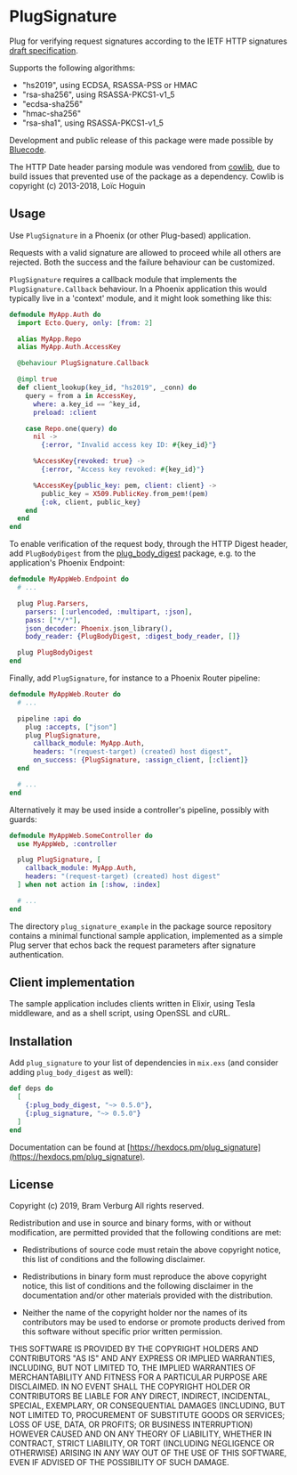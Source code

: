# PlugSignature

Plug for verifying request signatures according to the IETF HTTP signatures
[draft specification](https://tools.ietf.org/html/draft-cavage-http-signatures-12).

Supports the following algorithms:

  * "hs2019", using ECDSA, RSASSA-PSS or HMAC
  * "rsa-sha256", using RSASSA-PKCS1-v1_5
  * "ecdsa-sha256"
  * "hmac-sha256"
  * "rsa-sha1", using RSASSA-PKCS1-v1_5

Development and public release of this package were made possible by
[Bluecode](https://bluecode.com/).

The HTTP Date header parsing module was vendored from
[cowlib](https://github.com/ninenines/cowlib), due to build issues that
prevented use of the package as a dependency. Cowlib is copyright (c)
2013-2018, Loïc Hoguin

## Usage

Use `PlugSignature` in a Phoenix (or other Plug-based) application.

Requests with a valid signature are allowed to proceed while all others are
rejected. Both the success and the failure behaviour can be customized.

`PlugSignature` requires a callback module that implements the
`PlugSignature.Callback` behaviour. In a Phoenix application this would
typically live in a 'context' module, and it might look something like this:

```elixir
defmodule MyApp.Auth do
  import Ecto.Query, only: [from: 2]

  alias MyApp.Repo
  alias MyApp.Auth.AccessKey

  @behaviour PlugSignature.Callback

  @impl true
  def client_lookup(key_id, "hs2019", _conn) do
    query = from a in AccessKey,
      where: a.key_id == ^key_id,
      preload: :client

    case Repo.one(query) do
      nil ->
        {:error, "Invalid access key ID: #{key_id}"}

      %AccessKey{revoked: true} ->
        {:error, "Access key revoked: #{key_id}"}

      %AccessKey{public_key: pem, client: client} ->
        public_key = X509.PublicKey.from_pem!(pem)
        {:ok, client, public_key}
    end
  end
end
```

To enable verification of the request body, through the HTTP Digest header,
add `PlugBodyDigest` from the [plug_body_digest](https://hex.pm/packages/plug_body_digest)
package, e.g. to the application's Phoenix Endpoint:

```elixir
defmodule MyAppWeb.Endpoint do
  # ...

  plug Plug.Parsers,
    parsers: [:urlencoded, :multipart, :json],
    pass: ["*/*"],
    json_decoder: Phoenix.json_library(),
    body_reader: {PlugBodyDigest, :digest_body_reader, []}

  plug PlugBodyDigest
end
```

Finally, add `PlugSignature`, for instance to a Phoenix Router pipeline:

```elixir
defmodule MyAppWeb.Router do
  # ...

  pipeline :api do
    plug :accepts, ["json"]
    plug PlugSignature,
      callback_module: MyApp.Auth,
      headers: "(request-target) (created) host digest",
      on_success: {PlugSignature, :assign_client, [:client]}
  end

  # ...
end
```

Alternatively it may be used inside a controller's pipeline, possibly with
guards:

```elixir
defmodule MyAppWeb.SomeController do
  use MyAppWeb, :controller

  plug PlugSignature, [
    callback_module: MyApp.Auth,
    headers: "(request-target) (created) host digest"
  ] when not action in [:show, :index]

  # ...
end
```

The directory `plug_signature_example` in the package source repository
contains a minimal functional sample application, implemented as a simple Plug
server that echos back the request parameters after signature authentication.

## Client implementation

The sample application includes clients written in Elixir, using Tesla
middleware, and as a shell script, using OpenSSL and cURL.

## Installation

Add `plug_signature` to your list of dependencies in `mix.exs` (and consider
adding `plug_body_digest` as well):

```elixir
def deps do
  [
    {:plug_body_digest, "~> 0.5.0"},
    {:plug_signature, "~> 0.5.0"}
  ]
end
```

Documentation can be found at [https://hexdocs.pm/plug_signature](https://hexdocs.pm/plug_signature).

## License

Copyright (c) 2019, Bram Verburg
All rights reserved.

Redistribution and use in source and binary forms, with or without
modification, are permitted provided that the following conditions are met:

* Redistributions of source code must retain the above copyright notice, this
  list of conditions and the following disclaimer.

* Redistributions in binary form must reproduce the above copyright notice,
  this list of conditions and the following disclaimer in the documentation
  and/or other materials provided with the distribution.

* Neither the name of the copyright holder nor the names of its contributors
  may be used to endorse or promote products derived from this software
  without specific prior written permission.

THIS SOFTWARE IS PROVIDED BY THE COPYRIGHT HOLDERS AND CONTRIBUTORS "AS IS"
AND ANY EXPRESS OR IMPLIED WARRANTIES, INCLUDING, BUT NOT LIMITED TO, THE
IMPLIED WARRANTIES OF MERCHANTABILITY AND FITNESS FOR A PARTICULAR PURPOSE ARE
DISCLAIMED. IN NO EVENT SHALL THE COPYRIGHT HOLDER OR CONTRIBUTORS BE LIABLE
FOR ANY DIRECT, INDIRECT, INCIDENTAL, SPECIAL, EXEMPLARY, OR CONSEQUENTIAL
DAMAGES (INCLUDING, BUT NOT LIMITED TO, PROCUREMENT OF SUBSTITUTE GOODS OR
SERVICES; LOSS OF USE, DATA, OR PROFITS; OR BUSINESS INTERRUPTION) HOWEVER
CAUSED AND ON ANY THEORY OF LIABILITY, WHETHER IN CONTRACT, STRICT LIABILITY,
OR TORT (INCLUDING NEGLIGENCE OR OTHERWISE) ARISING IN ANY WAY OUT OF THE USE
OF THIS SOFTWARE, EVEN IF ADVISED OF THE POSSIBILITY OF SUCH DAMAGE.
